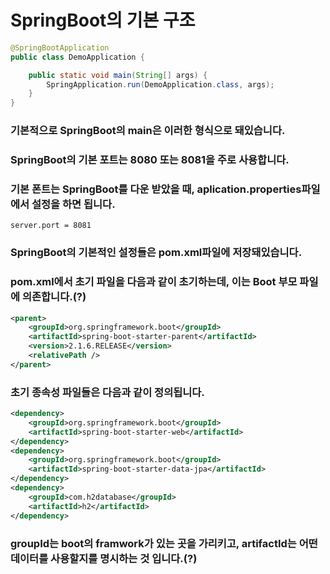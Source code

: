 # SpringBoot의 기본 구조
```java
@SpringBootApplication
public class DemoApplication {

    public static void main(String[] args) {
        SpringApplication.run(DemoApplication.class, args);
    }
}
```
### 기본적으로 SpringBoot의 main은 이러한 형식으로 돼있습니다.
### SpringBoot의 기본 포트는 8080 또는 8081을 주로 사용합니다.
### 기본 폰트는 SpringBoot를 다운 받았을 때, aplication.properties파일에서 설정을 하면 됩니다.
`server.port = 8081`
### SpringBoot의 기본적인 설정들은 pom.xml파일에 저장돼있습니다.
### pom.xml에서 초기 파일을 다음과 같이 초기하는데, 이는 Boot 부모 파일에 의존합니다.(?)
```xml
<parent>
    <groupId>org.springframework.boot</groupId>
    <artifactId>spring-boot-starter-parent</artifactId>
    <version>2.1.6.RELEASE</version>
    <relativePath />
</parent>
```
### 초기 종속성 파일들은 다음과 같이 정의됩니다.
```xml
<dependency>
    <groupId>org.springframework.boot</groupId>
    <artifactId>spring-boot-starter-web</artifactId>
</dependency>
<dependency>
    <groupId>org.springframework.boot</groupId>
    <artifactId>spring-boot-starter-data-jpa</artifactId>
</dependency>
<dependency>
    <groupId>com.h2database</groupId>
    <artifactId>h2</artifactId>
</dependency>
```
### groupId는 boot의 framwork가 있는 곳을 가리키고, artifactId는 어떤 데이터를 사용할지를 명시하는 것 입니다.(?)